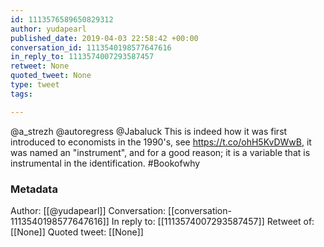 ```yaml
---
id: 1113576589650829312
author: yudapearl
published_date: 2019-04-03 22:58:42 +00:00
conversation_id: 1113540198577647616
in_reply_to: 1113574007293587457
retweet: None
quoted_tweet: None
type: tweet
tags:

---
```


@a_strezh @autoregress @Jabaluck This is indeed how it was first introduced to economists in the 1990's, see https://t.co/ohH5KvDWwB, it was named an "instrument", and for a good reason; it is a variable that is instrumental in the identification. #Bookofwhy

### Metadata

Author: [[@yudapearl]]
Conversation: [[conversation-1113540198577647616]]
In reply to: [[1113574007293587457]]
Retweet of: [[None]]
Quoted tweet: [[None]]
